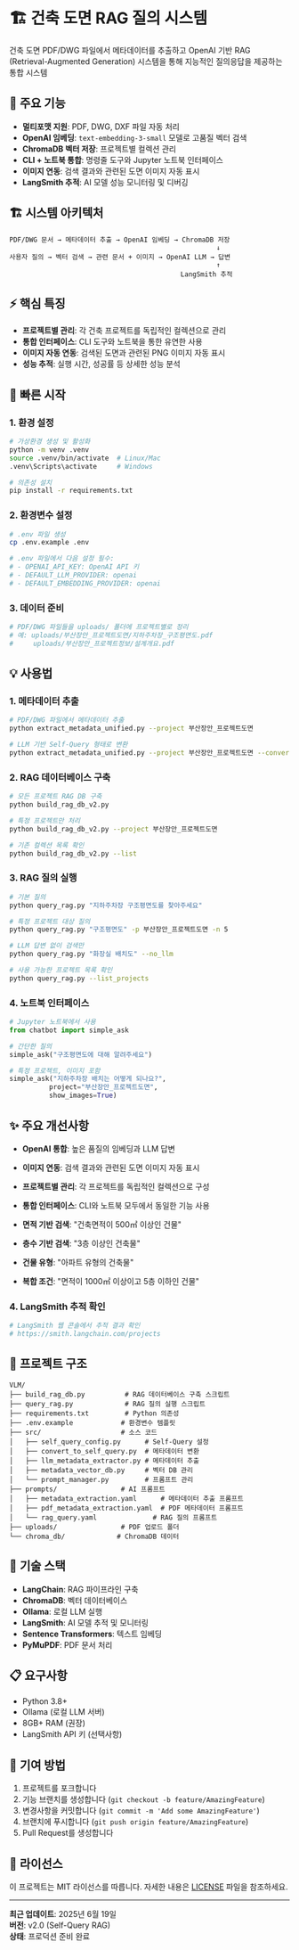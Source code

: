 # 🏗️ 건축 도면 RAG 질의 시스템

건축 도면 PDF/DWG 파일에서 메타데이터를 추출하고 OpenAI 기반 RAG (Retrieval-Augmented Generation) 시스템을 통해 지능적인 질의응답을 제공하는 통합 시스템

## 🎯 주요 기능

- **멀티포맷 지원**: PDF, DWG, DXF 파일 자동 처리
- **OpenAI 임베딩**: `text-embedding-3-small` 모델로 고품질 벡터 검색
- **ChromaDB 벡터 저장**: 프로젝트별 컬렉션 관리
- **CLI + 노트북 통합**: 명령줄 도구와 Jupyter 노트북 인터페이스
- **이미지 연동**: 검색 결과와 관련된 도면 이미지 자동 표시
- **LangSmith 추적**: AI 모델 성능 모니터링 및 디버깅

## 🏗️ 시스템 아키텍처

```
PDF/DWG 문서 → 메타데이터 추출 → OpenAI 임베딩 → ChromaDB 저장
                                                    ↓
사용자 질의 → 벡터 검색 → 관련 문서 + 이미지 → OpenAI LLM → 답변
                                                    ↑
                                           LangSmith 추적
```

## ⚡ 핵심 특징

- **프로젝트별 관리**: 각 건축 프로젝트를 독립적인 컬렉션으로 관리
- **통합 인터페이스**: CLI 도구와 노트북을 통한 유연한 사용
- **이미지 자동 연동**: 검색된 도면과 관련된 PNG 이미지 자동 표시
- **성능 추적**: 실행 시간, 성공률 등 상세한 성능 분석

## 🚀 빠른 시작

### 1. 환경 설정

```bash
# 가상환경 생성 및 활성화
python -m venv .venv
source .venv/bin/activate  # Linux/Mac
.venv\Scripts\activate     # Windows

# 의존성 설치
pip install -r requirements.txt
```

### 2. 환경변수 설정

```bash
# .env 파일 생성
cp .env.example .env

# .env 파일에서 다음 설정 필수:
# - OPENAI_API_KEY: OpenAI API 키
# - DEFAULT_LLM_PROVIDER: openai
# - DEFAULT_EMBEDDING_PROVIDER: openai
```

### 3. 데이터 준비

```bash
# PDF/DWG 파일들을 uploads/ 폴더에 프로젝트별로 정리
# 예: uploads/부산장안_프로젝트도면/지하주차장_구조평면도.pdf
#     uploads/부산장안_프로젝트정보/설계개요.pdf
```

## 💡 사용법

### 1. 메타데이터 추출

```bash
# PDF/DWG 파일에서 메타데이터 추출
python extract_metadata_unified.py --project 부산장안_프로젝트도면

# LLM 기반 Self-Query 형태로 변환
python extract_metadata_unified.py --project 부산장안_프로젝트도면 --convert_to_self_query
```

### 2. RAG 데이터베이스 구축

```bash
# 모든 프로젝트 RAG DB 구축
python build_rag_db_v2.py

# 특정 프로젝트만 처리
python build_rag_db_v2.py --project 부산장안_프로젝트도면

# 기존 컬렉션 목록 확인
python build_rag_db_v2.py --list
```

### 3. RAG 질의 실행

```bash
# 기본 질의
python query_rag.py "지하주차장 구조평면도를 찾아주세요"

# 특정 프로젝트 대상 질의
python query_rag.py "구조평면도" -p 부산장안_프로젝트도면 -n 5

# LLM 답변 없이 검색만
python query_rag.py "화장실 배치도" --no_llm

# 사용 가능한 프로젝트 목록 확인
python query_rag.py --list_projects
```

### 4. 노트북 인터페이스

```python
# Jupyter 노트북에서 사용
from chatbot import simple_ask

# 간단한 질의
simple_ask("구조평면도에 대해 알려주세요")

# 특정 프로젝트, 이미지 포함
simple_ask("지하주차장 배치는 어떻게 되나요?", 
          project="부산장안_프로젝트도면", 
          show_images=True)
```

## ✨ 주요 개선사항

- **OpenAI 통합**: 높은 품질의 임베딩과 LLM 답변
- **이미지 연동**: 검색 결과와 관련된 도면 이미지 자동 표시  
- **프로젝트별 관리**: 각 프로젝트를 독립적인 컬렉션으로 구성
- **통합 인터페이스**: CLI와 노트북 모두에서 동일한 기능 사용

- **면적 기반 검색**: "건축면적이 500㎡ 이상인 건물"
- **층수 기반 검색**: "3층 이상인 건축물"
- **건물 유형**: "아파트 유형의 건축물"
- **복합 조건**: "면적이 1000㎡ 이상이고 5층 이하인 건물"

### 4. LangSmith 추적 확인

```bash
# LangSmith 웹 콘솔에서 추적 결과 확인
# https://smith.langchain.com/projects
```

## 📁 프로젝트 구조

```
VLM/
├── build_rag_db.py          # RAG 데이터베이스 구축 스크립트
├── query_rag.py             # RAG 질의 실행 스크립트
├── requirements.txt         # Python 의존성
├── .env.example            # 환경변수 템플릿
├── src/                    # 소스 코드
│   ├── self_query_config.py      # Self-Query 설정
│   ├── convert_to_self_query.py  # 메타데이터 변환
│   ├── llm_metadata_extractor.py # 메타데이터 추출
│   ├── metadata_vector_db.py     # 벡터 DB 관리
│   └── prompt_manager.py         # 프롬프트 관리
├── prompts/                # AI 프롬프트
│   ├── metadata_extraction.yaml      # 메타데이터 추출 프롬프트
│   ├── pdf_metadata_extraction.yaml  # PDF 메타데이터 프롬프트
│   └── rag_query.yaml              # RAG 질의 프롬프트
├── uploads/                # PDF 업로드 폴더
└── chroma_db/             # ChromaDB 데이터
```

## 🔧 기술 스택

- **LangChain**: RAG 파이프라인 구축
- **ChromaDB**: 벡터 데이터베이스
- **Ollama**: 로컬 LLM 실행
- **LangSmith**: AI 모델 추적 및 모니터링
- **Sentence Transformers**: 텍스트 임베딩
- **PyMuPDF**: PDF 문서 처리

## 📋 요구사항

- Python 3.8+
- Ollama (로컬 LLM 서버)
- 8GB+ RAM (권장)
- LangSmith API 키 (선택사항)

## 🤝 기여 방법

1. 프로젝트를 포크합니다
2. 기능 브랜치를 생성합니다 (`git checkout -b feature/AmazingFeature`)
3. 변경사항을 커밋합니다 (`git commit -m 'Add some AmazingFeature'`)
4. 브랜치에 푸시합니다 (`git push origin feature/AmazingFeature`)
5. Pull Request를 생성합니다

## 📄 라이선스

이 프로젝트는 MIT 라이선스를 따릅니다. 자세한 내용은 [LICENSE](LICENSE) 파일을 참조하세요.

---

**최근 업데이트**: 2025년 6월 19일  
**버전**: v2.0 (Self-Query RAG)  
**상태**: 프로덕션 준비 완료

